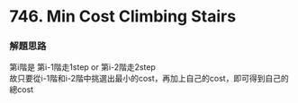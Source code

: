 # 746. Min Cost Climbing Stairs
### 解題思路
第i階是 第i-1階走1step or 第i-2階走2step<br>
故只要從i-1階和i-2階中挑選出最小的cost，再加上自己的cost，即可得到自己的總cost

